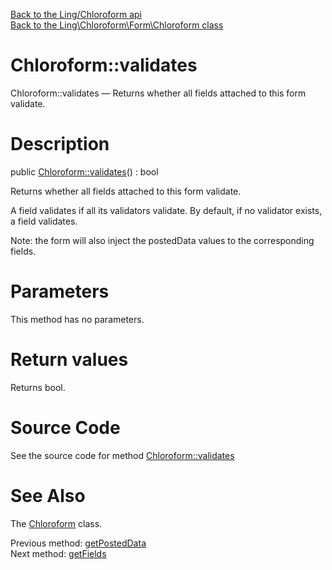 [Back to the Ling/Chloroform api](https://github.com/lingtalfi/Chloroform/blob/master/doc/api/Ling/Chloroform.md)<br>
[Back to the Ling\Chloroform\Form\Chloroform class](https://github.com/lingtalfi/Chloroform/blob/master/doc/api/Ling/Chloroform/Form/Chloroform.md)


Chloroform::validates
================



Chloroform::validates — Returns whether all fields attached to this form validate.




Description
================


public [Chloroform::validates](https://github.com/lingtalfi/Chloroform/blob/master/doc/api/Ling/Chloroform/Form/Chloroform/validates.md)() : bool




Returns whether all fields attached to this form validate.

A field validates if all its validators validate.
By default, if no validator exists, a field validates.


Note: the form will also inject the postedData values to the corresponding fields.




Parameters
================

This method has no parameters.


Return values
================

Returns bool.








Source Code
===========
See the source code for method [Chloroform::validates](https://github.com/lingtalfi/Chloroform/blob/master/Form/Chloroform.php#L100-L117)


See Also
================

The [Chloroform](https://github.com/lingtalfi/Chloroform/blob/master/doc/api/Ling/Chloroform/Form/Chloroform.md) class.

Previous method: [getPostedData](https://github.com/lingtalfi/Chloroform/blob/master/doc/api/Ling/Chloroform/Form/Chloroform/getPostedData.md)<br>Next method: [getFields](https://github.com/lingtalfi/Chloroform/blob/master/doc/api/Ling/Chloroform/Form/Chloroform/getFields.md)<br>

